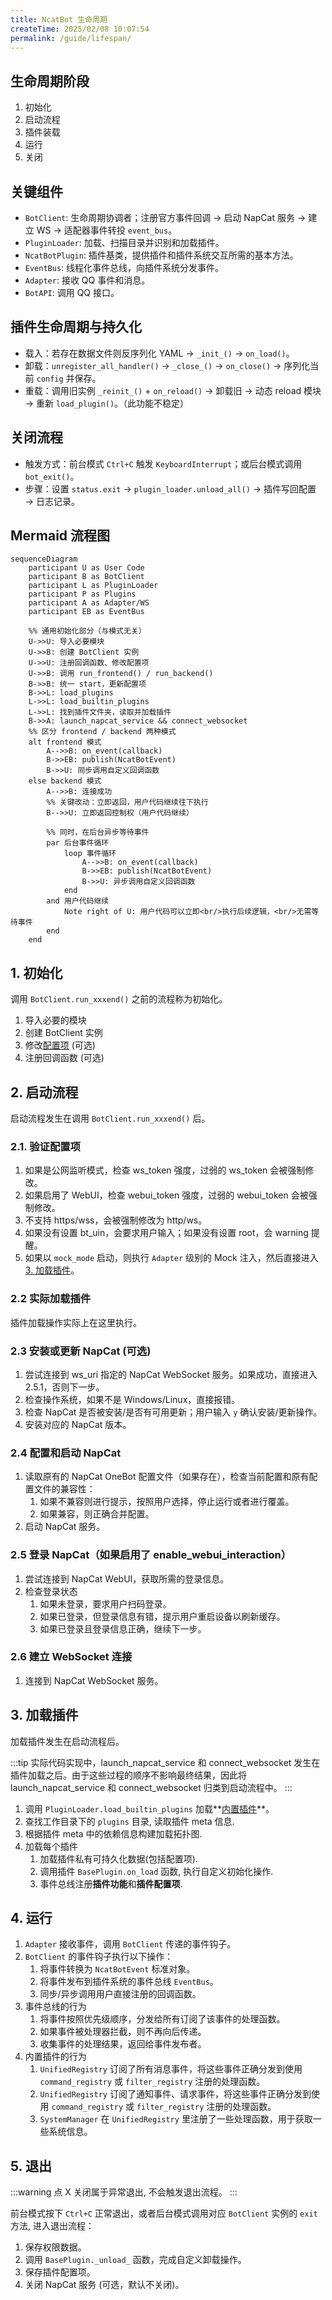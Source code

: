 ```yaml
---
title: NcatBot 生命周期
createTime: 2025/02/08 10:07:54
permalink: /guide/lifespan/
---
```



## 生命周期阶段

1. 初始化
2. 启动流程
3. 插件装载
4. 运行
5. 关闭

## 关键组件

- `BotClient`: 生命周期协调者；注册官方事件回调 → 启动 NapCat 服务 → 建立 WS → 适配器事件转投 `event_bus`。
- `PluginLoader`: 加载、扫描目录并识别和加载插件。
- `NcatBotPlugin`: 插件基类，提供插件和插件系统交互所需的基本方法。
- `EventBus`: 线程化事件总线，向插件系统分发事件。
- `Adapter`: 接收 QQ 事件和消息。
- `BotAPI`: 调用 QQ 接口。

## 插件生命周期与持久化

- 载入：若存在数据文件则反序列化 YAML → `_init_()` → `on_load()`。
- 卸载：`unregister_all_handler()` → `_close_()` → `on_close()` → 序列化当前 `config` 并保存。
- 重载：调用旧实例 `_reinit_()` + `on_reload()` → 卸载旧 → 动态 reload 模块 → 重新 `load_plugin()`。（此功能不稳定）

## 关闭流程

- 触发方式：前台模式 `Ctrl+C` 触发 `KeyboardInterrupt`；或后台模式调用 `bot_exit()`。
- 步骤：设置 `status.exit` → `plugin_loader.unload_all()` → 插件写回配置 → 日志记录。

## Mermaid 流程图

```mermaid
sequenceDiagram
    participant U as User Code
    participant B as BotClient
    participant L as PluginLoader
    participant P as Plugins
    participant A as Adapter/WS
    participant EB as EventBus

    %% 通用初始化部分（与模式无关）
    U->>U: 导入必要模块
    U->>B: 创建 BotClient 实例
    U->>U: 注册回调函数、修改配置项
    U->>B: 调用 run_frontend() / run_backend()
    B->>B: 统一 start，更新配置项
    B->>L: load_plugins
    L->>L: load_builtin_plugins
    L->>L: 找到插件文件夹，读取并加载插件
    B->>A: launch_napcat_service && connect_websocket
    %% 区分 frontend / backend 两种模式
    alt frontend 模式
        A-->>B: on_event(callback)
        B->>EB: publish(NcatBotEvent)
        B->>U: 同步调用自定义回调函数
    else backend 模式
        A-->>B: 连接成功
        %% 关键改动：立即返回，用户代码继续往下执行
        B-->>U: 立即返回控制权（用户代码继续）
        
        %% 同时，在后台异步等待事件
        par 后台事件循环
            loop 事件循环
                A-->>B: on_event(callback)
                B->>EB: publish(NcatBotEvent)
                B->>U: 异步调用自定义回调函数
            end
        and 用户代码继续
            Note right of U: 用户代码可以立即<br/>执行后续逻辑，<br/>无需等待事件
        end
    end
```

## 1. 初始化

调用 `BotClient.run_xxxend()` 之前的流程称为初始化。

1. 导入必要的模块
2. 创建 BotClient 实例
3. 修改[配置项](../2.%20基本开发/4.%20配置项.md) (可选)
4. 注册回调函数 (可选)


## 2. 启动流程

启动流程发生在调用 `BotClient.run_xxxend()` 后。

### 2.1. 验证配置项

1. 如果是公网监听模式，检查 ws_token 强度，过弱的 ws_token 会被强制修改。
2. 如果启用了 WebUI，检查 webui_token 强度，过弱的 webui_token 会被强制修改。
3. 不支持 https/wss，会被强制修改为 http/ws。
4. 如果没有设置 bt_uin，会要求用户输入；如果没有设置 root，会 warning 提醒。
5. 如果以 `mock_mode` 启动，则执行 `Adapter` 级别的 Mock 注入，然后直接进入 [3. 加载插件](#3-加载插件)。

### 2.2 实际加载插件

插件加载操作实际上在这里执行。

### 2.3 安装或更新 NapCat (可选)

1. 尝试连接到 ws_uri 指定的 NapCat WebSocket 服务。如果成功，直接进入 2.5.1，否则下一步。
2. 检查操作系统，如果不是 Windows/Linux，直接报错。
3. 检查 NapCat 是否被安装/是否有可用更新；用户输入 `y` 确认安装/更新操作。
4. 安装对应的 NapCat 版本。

### 2.4 配置和启动 NapCat

1. 读取原有的 NapCat OneBot 配置文件（如果存在），检查当前配置和原有配置文件的兼容性：
    1. 如果不兼容则进行提示，按照用户选择，停止运行或者进行覆盖。
    2. 如果兼容，则正确合并配置。
2. 启动 NapCat 服务。

### 2.5 登录 NapCat（如果启用了 enable_webui_interaction）

1. 尝试连接到 NapCat WebUI，获取所需的登录信息。
2. 检查登录状态
    1. 如果未登录，要求用户扫码登录。
    2. 如果已登录，但登录信息有错，提示用户重启设备以刷新缓存。
    3. 如果已登录且登录信息正确，继续下一步。

### 2.6 建立 WebSocket 连接

1. 连接到 NapCat WebSocket 服务。

## 3. 加载插件

加载插件发生在启动流程后。

:::tip
实际代码实现中，launch_napcat_service 和 connect_websocket 发生在插件加载之后。由于这些过程的顺序不影响最终结果，因此将 launch_napcat_service 和 connect_websocket 归类到启动流程中。
:::

1. 调用 `PluginLoader.load_builtin_plugins` 加载**[内置插件](../7.%20插件系统/3.%20插件的交互系统/3.5%20内置插件的拓展功能.md)**。
2. 查找工作目录下的 `plugins` 目录, 读取插件 meta 信息.
3. 根据插件 meta 中的依赖信息构建加载拓扑图.
4. 加载每个插件
   1. 加载插件私有可持久化数据(包括配置项).
   2. 调用插件 `BasePlugin.on_load` 函数, 执行自定义初始化操作.
   3. 事件总线注册**插件功能**和**插件配置项**.

## 4. 运行

1. `Adapter` 接收事件，调用 `BotClient` 传递的事件钩子。
2. `BotClient` 的事件钩子执行以下操作：
   1. 将事件转换为 `NcatBotEvent` 标准对象。
   2. 将事件发布到插件系统的事件总线 `EventBus`。
   3. 同步/异步调用用户直接注册的回调函数。
3. 事件总线的行为
    1. 将事件按照优先级顺序，分发给所有订阅了该事件的处理函数。
    2. 如果事件被处理器拦截，则不再向后传递。
    3. 收集事件的处理结果，返回给事件发布者。
4. 内置插件的行为
    1. `UnifiedRegistry` 订阅了所有消息事件，将这些事件正确分发到使用 `command_registry` 或 `filter_registry` 注册的处理函数。
    2. `UnifiedRegistry` 订阅了通知事件、请求事件，将这些事件正确分发到使用 `command_registry` 或 `filter_registry` 注册的处理函数。
    3. `SystemManager` 在 `UnifiedRegistry` 里注册了一些处理函数，用于获取一些系统信息。
    <!-- 4. `GroupWhitelist` 以最高优先级订阅了所有消息事件 -->

## 5. 退出

:::warning
点 X 关闭属于异常退出, 不会触发退出流程。
:::

前台模式按下 `Ctrl+C` 正常退出，或者后台模式调用对应 `BotClient` 实例的 `exit` 方法, 进入退出流程：
1. 保存权限数据。
2. 调用 `BasePlugin._unload_` 函数，完成自定义卸载操作。
3. 保存插件配置项。
4. 关闭 NapCat 服务 (可选，默认不关闭)。


